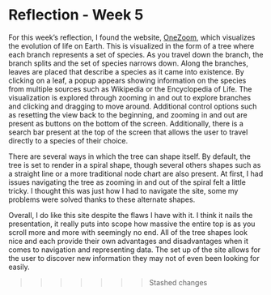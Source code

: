 # Reflection - Week 5

For this week’s reflection, I found the website, [OneZoom](https://www.onezoom.org/life.html), which visualizes the evolution of life on Earth. This is visualized in the form of a tree where each branch represents a set of species. As you travel down the branch, the branch splits and the set of species narrows down. Along the branches, leaves are placed that describe a species as it came into existence. By clicking on a leaf, a popup appears showing information on the species from multiple sources such as Wikipedia or the Encyclopedia of Life. The visualization is explored through zooming in and out to explore branches and clicking and dragging to move around. Additional control options such as resetting the view back to the beginning, and zooming in and out are present as buttons on the bottom of the screen. Additionally, there is a search bar present at the top of the screen that allows the user to travel directly to a species of their choice.  

There are several ways in which the tree can shape itself. By default, the tree is set to render in a spiral shape, though several others shapes such as a straight line or a more traditional node chart are also present. At first, I had issues navigating the tree as zooming in and out of the spiral felt a little tricky. I thought this was just how I had to navigate the site, some my problems were solved thanks to these alternate shapes. 

Overall, I do like this site despite the flaws I have with it. I think it nails the presentation, it really puts into scope how massive the entire top is as you scroll more and more with seemingly no end. All of the tree shapes look nice and each provide their own advantages and disadvantages when it comes to navigation and representing data. The set up of the site allows for the user to discover new information they may not of even been looking for easily. 

>>>>>>> Stashed changes

